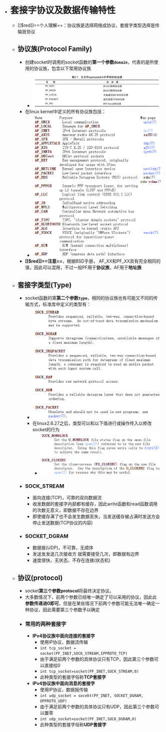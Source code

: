 - # 套接字协议及数据传输特性
	- [[$red]]==个人理解==：协议族是选择网络成协议，套接字类型选择是传输层协议
	- ## 协议族(Protocol Family)
		- 创建socket时调用的socket函数的**第一个参数``domain``**，代表的是所使用的协议族，包含以下常用协议族
			- ![image.png](../assets/image_1681025781557_0.png)
		- 在linux kernel中定义的所有协议族包括：
			- ![image.png](../assets/image_1681025970588_0.png)
		- **[[$red]]==注意==**，根据BSD手册， AF_XX和PF_XX具有完全相同的值，因此可以混用，不过一般PF用于**协议族**，AF用于**地址族**
	- ## 套接字类型(Type)
		- socket函数的第**第二个参数``type``**，相同的协议族也有可能又不同的传输方式，标准库中定义的类型有：
			- ![image.png](../assets/image_1681028222228_0.png)
			- 在linux2.6.27之后，类型可以和以下值进行或操作传入以修改socket的行为
				- ![image.png](../assets/image_1681028314669_0.png)
		- ### SOCK_STREAM
			- 面向连接(TCP)，可靠的双向数据流
			- 收发数据的套接字内部都有缓存，因此write函数和read函数调用的次数无意义，即数据不存在边界
			- 即使缓存满了也不会发生数据丢失，当发送缓存被占满时发送方会停止发送数据(TCP协议的内容)
		- ### SOCKET_DGRAM
			- 数据报(UDP)，不可靠，无顺序
			- 发送发发送几次接收方 就需要接受几次，即数据有边界
			- 速度很快，无状态，不存在连接(状态机)
	- ##  协议(protocol)
		- socket**第三个参数protocol**将最终决定协议。
		- 大多数情况下，前两个参数已经唯一确定了可以采用的协议，因此此**参数传递进0即可**，但是在某些情况下前两个参数可能无法唯一确定一种协议，因此需要第三个参数予以确定
		- ### 常用的两种套接字
			- **IPv4协议族中面向连接的套接字**
				- 使用IP协议，数据流传输
				- ``int tcp_socket = socket(PF_INET,SOCK_STREAM,IPPROTO_TCP)``
				- 由于满足前两个参数的具体协议只有TCP，因此第三个参数可以直接给0
				- ``int tcp_socket=socket(PF_INET,SOCK_STREAM,0)``
				- 此种类型的套接字俗称**TCP套接字**
			- **IPv4协议族中面向消息的套接字**
				- 使用IP协议，数据报传输
				- ``int udp_socket = socekt(PF_INET, SOCKET_DGRAM, OPPROTO_UDP)``
				- 由于满足前两个参数的具体协议只有UDP，因此第三个参数可以置零
				- ``int udp_socket=socket(PF_INET,SOCK_DGRAM,0)``
				- 此种类型的套接字俗称**UDP套接字**